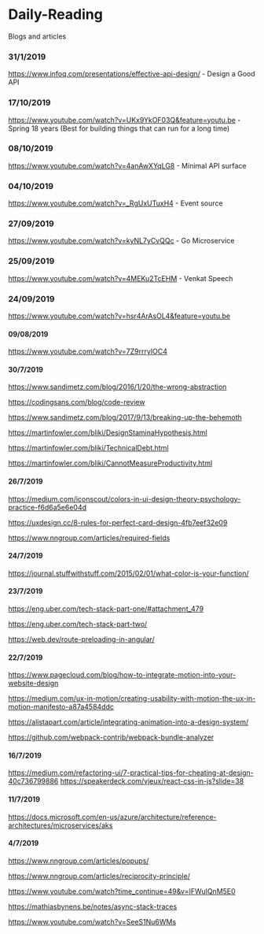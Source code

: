 # Daily-Reading

Blogs and articles

### 31/1/2019

https://www.infoq.com/presentations/effective-api-design/ - Design a Good API 

### 17/10/2019

https://www.youtube.com/watch?v=UKx9YkOF03Q&feature=youtu.be - Spring 18 years (Best for building things that can run for a long time)

### 08/10/2019

https://www.youtube.com/watch?v=4anAwXYqLG8 - Minimal API surface


### 04/10/2019

https://www.youtube.com/watch?v=_RgUxUTuxH4 - Event source

### 27/09/2019

https://www.youtube.com/watch?v=kyNL7yCvQQc - Go Microservice

### 25/09/2019

https://www.youtube.com/watch?v=4MEKu2TcEHM - Venkat Speech

### 24/09/2019

https://www.youtube.com/watch?v=hsr4ArAsOL4&feature=youtu.be

#### 09/08/2019

https://www.youtube.com/watch?v=7Z9rrryIOC4

#### 30/7/2019

https://www.sandimetz.com/blog/2016/1/20/the-wrong-abstraction

https://codingsans.com/blog/code-review

https://www.sandimetz.com/blog/2017/9/13/breaking-up-the-behemoth

https://martinfowler.com/bliki/DesignStaminaHypothesis.html

https://martinfowler.com/bliki/TechnicalDebt.html

https://martinfowler.com/bliki/CannotMeasureProductivity.html

#### 26/7/2019
https://medium.com/iconscout/colors-in-ui-design-theory-psychology-practice-f6d6a5e6e04d

https://uxdesign.cc/8-rules-for-perfect-card-design-4fb7eef32e09

https://www.nngroup.com/articles/required-fields

#### 24/7/2019
https://journal.stuffwithstuff.com/2015/02/01/what-color-is-your-function/


#### 23/7/2019
https://eng.uber.com/tech-stack-part-one/#attachment_479

https://eng.uber.com/tech-stack-part-two/

https://web.dev/route-preloading-in-angular/

#### 22/7/2019
https://www.pagecloud.com/blog/how-to-integrate-motion-into-your-website-design

https://medium.com/ux-in-motion/creating-usability-with-motion-the-ux-in-motion-manifesto-a87a4584ddc

https://alistapart.com/article/integrating-animation-into-a-design-system/

https://github.com/webpack-contrib/webpack-bundle-analyzer


#### 16/7/2019
https://medium.com/refactoring-ui/7-practical-tips-for-cheating-at-design-40c736799886
https://speakerdeck.com/vjeux/react-css-in-js?slide=38

#### 11/7/2019
https://docs.microsoft.com/en-us/azure/architecture/reference-architectures/microservices/aks


#### 4/7/2019
https://www.nngroup.com/articles/popups/

https://www.nngroup.com/articles/reciprocity-principle/

https://www.youtube.com/watch?time_continue=49&v=IFWulQnM5E0

https://mathiasbynens.be/notes/async-stack-traces

https://www.youtube.com/watch?v=SeeS1Nu6WMs

